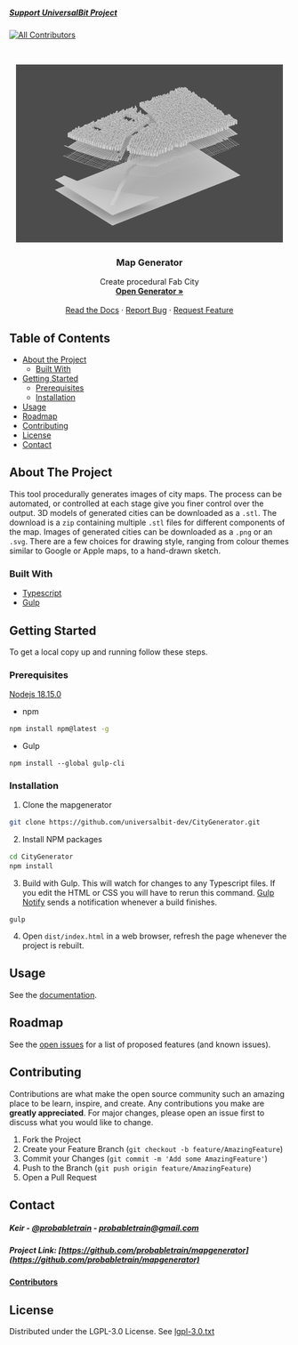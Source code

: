 ##### [Support UniversalBit Project](https://github.com/universalbit-dev/universalbit-dev/tree/main/support)


<!-- ALL-CONTRIBUTORS-BADGE:START - Do not remove or modify this section -->
[![All Contributors](https://img.shields.io/badge/all_contributors-4-orange.svg?style=flat-square)](#contributors-)
<!-- ALL-CONTRIBUTORS-BADGE:END -->

<br />
<p align="center">
  <a href="https://github.com/probabletrain/mapgenerator">
      <img src="https://github.com/universalbit-dev/CityGenerator/blob/master/docs/images/STL/model_preview.png" alt="model preview" width="480" height="320">
  </a>

  <h3 align="center">Map Generator</h3>

  <p align="center">
    Create procedural Fab City
    <br />
    <a href=""><strong>Open Generator »</strong></a>
    <br />
    <br />
    <a href="https://maps.probabletrain.com" target="_blank">Read the Docs</a>
    ·
    <a href="https://github.com/probabletrain/mapgenerator/issues">Report Bug</a>
    ·
    <a href="https://github.com/probabletrain/mapgenerator/issues">Request Feature</a>
  </p>
</p>


## Table of Contents

* [About the Project](#about-the-project)
  * [Built With](#built-with)
* [Getting Started](#getting-started)
  * [Prerequisites](#prerequisites)
  * [Installation](#installation)
* [Usage](#usage)
* [Roadmap](#roadmap)
* [Contributing](#contributing)
* [License](https://www.gnu.org/licenses/lgpl-3.0.txt)
* [Contact](#contact)



## About The Project
This tool procedurally generates images of city maps. The process can be automated, or controlled at each stage give you finer control over the output.
3D models of generated cities can be downloaded as a `.stl`. The download is a `zip` containing multiple `.stl` files for different components of the map.
Images of generated cities can be downloaded as a `.png` or an `.svg`. There are a few choices for drawing style, ranging from colour themes similar to Google or Apple maps, to a hand-drawn sketch.


### Built With

* [Typescript](https://www.typescriptlang.org/)
* [Gulp](https://gulpjs.com/)


## Getting Started

To get a local copy up and running follow these steps.

### Prerequisites
[Nodejs 18.15.0](https://nodejs.org/en/blog/release/v18.15.0)

* npm
```sh
npm install npm@latest -g
```

* Gulp
```
npm install --global gulp-cli
```

### Installation
 
1. Clone the mapgenerator
```sh
git clone https://github.com/universalbit-dev/CityGenerator.git
```
2. Install NPM packages
```sh
cd CityGenerator
npm install
```
3. Build with Gulp. This will watch for changes to any Typescript files. If you edit the HTML or CSS you will have to rerun this command. [Gulp Notify](https://github.com/mikaelbr/gulp-notify) sends a notification whenever a build finishes.
```
gulp
```
4. Open `dist/index.html` in a web browser, refresh the page whenever the project is rebuilt.
## Usage
See the [documentation](https://github.com/universalbit-dev/CityGenerator/blob/master/docs/README.md).

## Roadmap
See the [open issues](https://github.com/probabletrain/mapgenerator/issues) for a list of proposed features (and known issues).

## Contributing

Contributions are what make the open source community such an amazing place to be learn, inspire, and create. Any contributions you make are **greatly appreciated**. For major changes, please open an issue first to discuss what you would like to change.

1. Fork the Project
2. Create your Feature Branch (`git checkout -b feature/AmazingFeature`)
3. Commit your Changes (`git commit -m 'Add some AmazingFeature'`)
4. Push to the Branch (`git push origin feature/AmazingFeature`)
5. Open a Pull Request

## Contact
##### Keir - [@probabletrain](https://twitter.com/probabletrain) - probabletrain@gmail.com
##### Project Link: [https://github.com/probabletrain/mapgenerator](https://github.com/probabletrain/mapgenerator)
#### [Contributors](https://github.com/ProbableTrain/MapGenerator#contributors-)

## License
Distributed under the LGPL-3.0 License. See [lgpl-3.0.txt](https://www.gnu.org/licenses/lgpl-3.0.txt)
